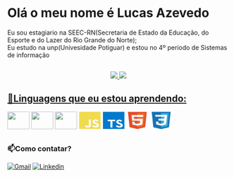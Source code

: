 
<h1>Olá o meu nome é Lucas Azevedo</h1>

Eu sou estagiario na SEEC-RN(Secretaria de Estado da Educação, do Esporte e do Lazer do Rio Grande do Norte);<br>
Eu estudo na unp(Univesidade Potiguar) e estou no 4º periodo de Sistemas de informação

##
<div align="center" >
<a href="https://github.com/LucasAzevedoCosta" >
<img src="https://github-readme-stats.vercel.app/api?username=LucasAzevedoCosta&show_icons=true&show=discussions_answered&theme=ambient_gradient" >
<img src="https://github-readme-stats.vercel.app/api/top-langs/?username=LucasAzevedoCosta&layout=donut&theme=prussian" >
</div>


<div style="display: inline_block" >
  <h2>📖Linguagens que eu estou aprendendo:</h2>
  <a target="_blank" href="https://www.python.org"><img src="https://cdn.jsdelivr.net/gh/devicons/devicon@latest/icons/python/python-original.svg" width="50" height="40" /><a/>
  <a target="_blank" href="https://git-scm.com/"><img src="https://cdn.jsdelivr.net/gh/devicons/devicon@latest/icons/git/git-original.svg" width="50" height="40" /><a/>
  <a target="_blank" href="https://dev.java/"><img src="https://cdn.jsdelivr.net/gh/devicons/devicon@latest/icons/java/java-original.svg" width="50" height="40" /><a/>
  <a target="_blank" href="#"><img src="https://raw.githubusercontent.com/devicons/devicon/master/icons/javascript/javascript-plain.svg" width="50" height="40" /><a/>
  <a target="_blank" href="#"><img src="https://raw.githubusercontent.com/devicons/devicon/master/icons/typescript/typescript-plain.svg" width="50" height="40" /><a/>
  <a target="_blank" href="#"><img src="https://raw.githubusercontent.com/devicons/devicon/master/icons/html5/html5-original.svg" width="50" height="40" /><a/>
  <a target="_blank" href="#"><img src="https://raw.githubusercontent.com/devicons/devicon/master/icons/css3/css3-original.svg" width="50" height="40" /><a/>

  
</div>

##


  ### 📫Como contatar?
[![Gmail](https://img.shields.io/badge/Gmail-D14836?style=for-the-badge&logo=gmail&logoColor=white)](mailto:eozecos@gmail.com)
[![Linkedin](https://img.shields.io/badge/linkedin-%230077B5.svg?style=for-the-badge&logo=linkedin&logoColor=white)](www.linkedin.com/in/#)
